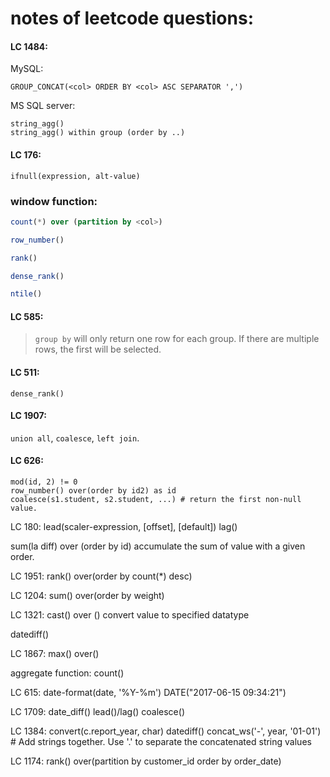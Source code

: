 # notes of leetcode questions:

#### LC 1484:

MySQL:

```MySQL
GROUP_CONCAT(<col> ORDER BY <col> ASC SEPARATOR ',')
```

MS SQL server:

```MySQL
string_agg() 
string_agg() within group (order by ..)
```

#### LC 176:

```MySQL
ifnull(expression, alt-value)
```


### window function: 

```SQL
count(*) over (partition by <col>)

row_number()

rank()

dense_rank()

ntile()
```

#### LC 585:

> `group by` will only return one row for each group. If there are multiple rows, the first will be selected.


#### LC 511:

```MySQL
dense_rank()
```

#### LC 1907:

`union all`, `coalesce`, `left join`.

#### LC 626:

```MySQL
mod(id, 2) != 0
row_number() over(order by id2) as id
coalesce(s1.student, s2.student, ...) # return the first non-null value.
```

LC 180:
lead(scaler-expression, [offset], [default])
lag()

sum(la diff) over (order by id)
accumulate the sum of value with a given order.

LC 1951:
rank() over(order by count(*) desc)

LC 1204:
sum() over(order by weight)

LC 1321:
cast() over ()
convert value to specified datatype

datediff()

LC 1867:
max() over()

aggregate function:
count()

LC 615:
date-format(date, '%Y-%m')
DATE("2017-06-15 09:34:21")

LC 1709:
date_diff()
lead()/lag()
coalesce()

LC 1384:
convert(c.report_year, char)
datediff()
concat_ws('-', year, '01-01')  # Add strings together. Use '.' to separate the concatenated string values

LC 1174:
rank() over(partition by customer_id order by order_date) 
